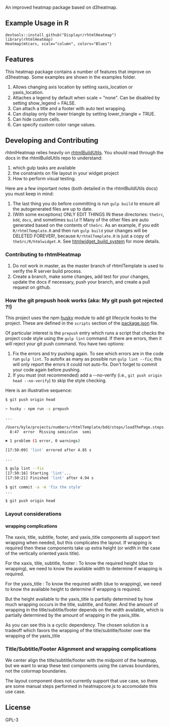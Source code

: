 An improved heatmap package based on d3heatmap.

Example Usage in R
-------

    devtools::install_github("Displayr/rhtmlHeatmap")
    library(rhtmlHeatmap)
    Heatmap(mtcars, scale="column", colors="Blues")

Features
-------
This heatmap package contains a number of features that improve on d3heatmap.
Some examples are shown in the examples folder.

1. Allows changing axis location by setting xaxis_location or yaxis_location.
2. Attaches a legend by default when scale = "none". Can be disabled by setting show_legend = FALSE.
3. Can attach a title and a footer with auto text wrapping.
4. Can display only the lower triangle by setting lower_triangle = TRUE.
5. Can hide custom cells.
6. Can specify custom color range values.

Developing and Contributing
-------

rhtmlHeatmap relies heavily on [rhtmlBuildUtils](https://github.com/Displayr/rhtmlBuildUtils). You should read through the docs in the rhtmlBuildUtils repo to understand:
 
 1. which gulp tasks are available
 1. the constraints on file layout in your widget project
 1. How to perform visual testing.
 
 Here are a few important notes (both detailed in the rhtmlBuildUtils docs) you must keep in mind:

1. The last thing you do before committing is run `gulp build` to ensure all the autogenerated files are up to date.
2. (With some exceptions) ONLY EDIT THINGS IN these directories: `theSrc`, `bdd`, `docs`, and sometimes `build` !! Many of the other files are auto generated based on the contents of `theSrc`. As an example, if you edit `R/rhtmlTemplate.R` and then run `gulp build` your changes will be DELETED FOREVER!, because `R/rhtmlTemplate.R` is just a copy of `theSrc/R/htmlwidget.R`. See [htmlwidget_build_system](docs/htmlwidget_build_system.md) for more details.

### Contributing to rhtmlHeatmap
1. Do not work in master, as the master branch of rhtmlTemplate is used to verify the R server build process.
1. Create a branch, make some changes, add test for your changes, update the docs if necessary, push your branch, and create a pull request on github.

### How the git prepush hook works (aka: My git push got rejected ?!)

This project uses the npm [husky](https://github.com/typicode/husky) module to add git lifecycle hooks to the project. These are defined in the `scripts` section of the [package.json](./package.json) file.
 
Of particular interest is the `prepush` entry which runs a script that checks the project code style using the `gulp lint` command. If there are errors, then it will reject your git push command. You have two options:
  
1. Fix the errors and try pushing again. To see which errors are in the code run `gulp lint`. To autofix as many as possible run `gulp lint --fix`; this will only report the errors it could not auto-fix. Don't forget to commit your code again before pushing.
1. If you must (not recommended) add a --no-verify (i.e., `git push origin head --no-verify`) to skip the style checking.

Here is an illustrative sequence:

```bash
$ git push origin head

> husky - npm run -s prepush

...

/Users/kyle/projects/numbers/rhtmlTemplate/bdd/steps/loadThePage.steps.js
  8:47  error  Missing semicolon  semi

✖ 1 problem (1 error, 0 warnings)

[17:50:09] 'lint' errored after 4.85 s

...

$ gulp lint --fix
[17:50:16] Starting 'lint'...
[17:50:21] Finished 'lint' after 4.94 s

$ git commit -a -m 'fix the style'
...

$ git push origin head
```

### Layout considerations

#### wrapping complications

The xaxis, title, subtitle, footer, and yaxis_title components all support text wrapping when needed, but this complicates the layout.
If wrapping is required then these components take up extra height (or width in the case of the vertically oriented yaxis title).

For the xaxis, title, subtitle, footer : To know the required height (due to wrapping), we need to know the available width to determine if wrapping is required.

For the yaxis_title : To know the required width (due to wrapping), we need to know the available height to determine if wrapping is required.

But the height available to the yaxis_title is partially determined by how much wrapping occurs in the title, subtitle, and footer.
And the amount of wrapping in the title/subtitle/footer depends on the width available, which is partially determined by the amount of wrapping in the yaxis_title.

As you can see this is a cyclic dependency. The chosen solution is a tradeoff which favors the wrapping of the title/subtitle/footer over the wrapping of the yaxis_title
    
### Title/Subtitle/Footer Alignment and wrapping complications
    
We center align the title/subtitle/footer with the midpoint of the heatmap,
 but we want to wrap these text components using the canvas boundaries, not the colormap boundaries. 

The layout component does not currently support that use case, so there are some manual steps performed in heatmapcore.js to accomodate this use case.

License
-------
GPL-3
